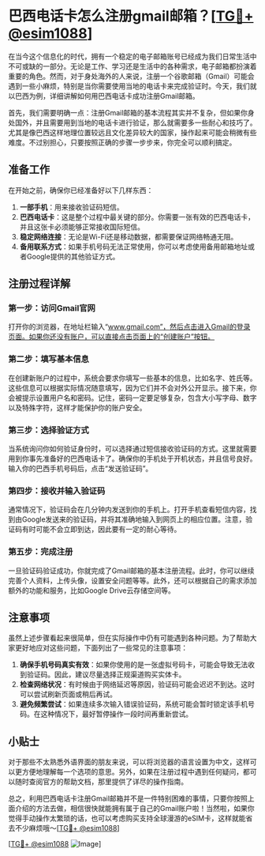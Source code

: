 # 巴西电话卡怎么注册gmail邮箱？[[TG💪+ @esim1088](https://t.me/s/esim1088)]

在当今这个信息化的时代，拥有一个稳定的电子邮箱账号已经成为我们日常生活中不可或缺的一部分。无论是工作、学习还是生活中的各种需求，电子邮箱都扮演着重要的角色。然而，对于身处海外的人来说，注册一个谷歌邮箱（Gmail）可能会遇到一些小麻烦，特别是当你需要使用当地的电话卡来完成验证时。今天，我们就以巴西为例，详细讲解如何用巴西电话卡成功注册Gmail邮箱。

首先，我们需要明确一点：注册Gmail邮箱的基本流程其实并不复杂，但如果你身处国外，并且需要用到当地的电话卡进行验证，那么就需要多一些耐心和技巧了。尤其是像巴西这样地理位置较远且文化差异较大的国家，操作起来可能会稍微有些难度。不过别担心，只要按照正确的步骤一步步来，你完全可以顺利搞定。

## 准备工作

在开始之前，确保你已经准备好以下几样东西：

1. **一部手机**：用来接收验证码短信。
2. **巴西电话卡**：这是整个过程中最关键的部分。你需要一张有效的巴西电话卡，并且这张卡必须能够正常接收国际短信。
3. **稳定网络连接**：无论是Wi-Fi还是移动数据，都需要保证网络畅通无阻。
4. **备用联系方式**：如果手机号码无法正常使用，你可以考虑使用备用邮箱地址或者Google提供的其他验证方式。

## 注册过程详解

### 第一步：访问Gmail官网

打开你的浏览器，在地址栏输入“www.gmail.com”，然后点击进入Gmail的登录页面。如果你还没有账户，可以直接点击页面上的“创建账户”按钮。

### 第二步：填写基本信息

在创建新账户的过程中，系统会要求你填写一些基本的信息，比如名字、姓氏等。这些信息可以根据实际情况随意填写，因为它们并不会对外公开显示。接下来，你会被提示设置用户名和密码。记住，密码一定要足够复杂，包含大小写字母、数字以及特殊字符，这样才能保护你的账户安全。

### 第三步：选择验证方式

当系统询问你如何验证身份时，可以选择通过短信接收验证码的方式。这里就需要用到你事先准备好的巴西电话卡了。确保你的手机处于开机状态，并且信号良好。输入你的巴西手机号码后，点击“发送验证码”。

### 第四步：接收并输入验证码

通常情况下，验证码会在几分钟内发送到你的手机上。打开手机查看短信内容，找到由Google发送来的验证码，并将其准确地输入到网页上的相应位置。注意，验证码有时可能不会立即到达，因此要有一定的耐心等待。

### 第五步：完成注册

一旦验证码验证成功，你就完成了Gmail邮箱的基本注册流程。此时，你可以继续完善个人资料，上传头像，设置安全问题等等。此外，还可以根据自己的需求添加额外的功能和服务，比如Google Drive云存储空间等。

## 注意事项

虽然上述步骤看起来很简单，但在实际操作中仍有可能遇到各种问题。为了帮助大家更好地应对这些问题，下面列出了一些常见的注意事项：

1. **确保手机号码真实有效**：如果你使用的是一张虚拟号码卡，可能会导致无法收到验证码。因此，建议尽量选择正规渠道购买实体卡。
2. **检查网络状况**：有时候由于网络延迟等原因，验证码可能会迟迟不到达。这时可以尝试刷新页面或稍后再试。
3. **避免频繁尝试**：如果连续多次输入错误验证码，系统可能会暂时锁定该手机号码。在这种情况下，最好暂停操作一段时间再重新尝试。

## 小贴士

对于那些不太熟悉外语界面的朋友来说，可以将浏览器的语言设置为中文，这样可以更方便地理解每一个选项的意思。另外，如果在注册过程中遇到任何疑问，都可以随时查阅官方的帮助文档，那里提供了详尽的操作指南。

总之，利用巴西电话卡注册Gmail邮箱并不是一件特别困难的事情，只要你按照上面介绍的方法去做，相信很快就能拥有属于自己的Gmail账户啦！当然啦，如果你觉得手动操作太繁琐的话，也可以考虑购买支持全球漫游的eSIM卡，这样就能省去不少麻烦哦～[[TG💪+ @esim1088](https://t.me/s/esim1088)]

[[TG💪+ @esim1088](https://t.me/s/esim1088) ![Image](https://i.postimg.cc/4NQfJmqS/Snipaste-2025-05-13-00-14-12.png)]